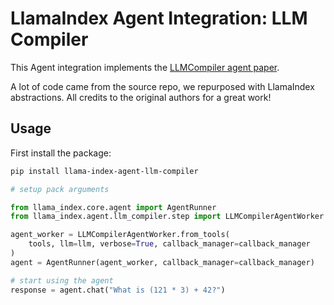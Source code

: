 # LlamaIndex Agent Integration: LLM Compiler

This Agent integration implements the [LLMCompiler agent paper](https://github.com/SqueezeAILab/LLMCompiler).

A lot of code came from the source repo, we repurposed with LlamaIndex abstractions. All credits
to the original authors for a great work!

## Usage

First install the package:

```bash
pip install llama-index-agent-llm-compiler
```

```python
# setup pack arguments

from llama_index.core.agent import AgentRunner
from llama_index.agent.llm_compiler.step import LLMCompilerAgentWorker

agent_worker = LLMCompilerAgentWorker.from_tools(
    tools, llm=llm, verbose=True, callback_manager=callback_manager
)
agent = AgentRunner(agent_worker, callback_manager=callback_manager)

# start using the agent
response = agent.chat("What is (121 * 3) + 42?")
```
